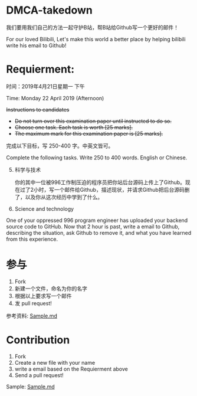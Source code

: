 # DMCA-takedown

我们要用我们自己的方法一起守护B站，帮B站给Github写一个更好的邮件！

For our loved Bilibili, Let's make this world a better place by helping bilibili write his email to Github!

# Requierment:

时间：2019年4月21日星期一 下午

Time: Monday 22 April 2019 (Afternoon)

~~Instructions to candidates~~
* ~~Do not turn over this examination paper until instructed to do so.~~
* ~~Choose one task. Each task is worth [25 marks].~~
* ~~The maximum mark for this examination paper is [25 marks].~~

完成以下目标，写 250-400 字。中英文皆可。

Complete the following tasks. Write 250 to 400 words. English or Chinese.

5. 科学与技术

   你的其中一位被996工作制压迫的程序员把你站后台源码上传上了Github。现在过了2小时，写一个邮件给Github，描述现状，并请求Github把后台源码删了，以及你从这次经历中学到了什么。

5. Science and technology

  One of your oppressed 996 program engineer has uploaded your backend source code to GitHub. Now that 2 hour is past, write a email to Github, describing the situation, ask Github to remove it, and what you have learned from this experience.


# 参与

1. Fork
2. 新建一个文件，命名为你的名字
3. 根据以上要求写一个邮件
4. 发 pull request!

参考资料: [Sample.md](Sample.md)

# Contribution

1. Fork
2. Create a new file with your name
3. write a email based on the Requierment above
4. Send a pull request!

Sample: [Sample.md](Sample.md)

